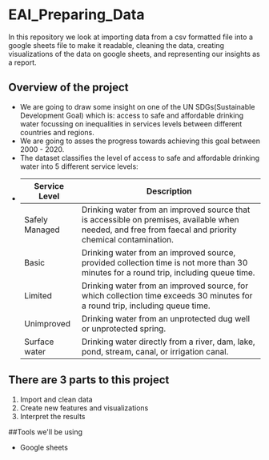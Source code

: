 # EAI_Preparing_Data
In this repository we look at importing data from a csv formatted file into a google sheets file to make it readable, cleaning the data, creating visualizations of the data on google sheets, and representing our insights as a report.

## Overview of the project
* We are going to draw some insight on one of the UN SDGs(Sustainable Development Goal) which is: access to safe and affordable drinking water focussing on inequalities in services levels between different countries and regions.
* We are going to asses the progress towards achieving this goal between 2000 - 2020.
* The dataset classifies the level of access to safe and affordable drinking water into 5 different service levels:
* |Service Level  | Description                                                                                                                                            |
  |---------------|--------------------------------------------------------------------------------------------------------------------------------------------------------|
  |Safely Managed |Drinking water from an improved source that is accessible on premises, available when needed, and free from faecal and priority chemical contamination. |
  |Basic          |Drinking water from an improved source, provided collection time is not more than 30 minutes for a round trip, including queue time.                    |
  |Limited        |Drinking water from an improved source, for which collection time exceeds 30 minutes for a round trip, including queue time.                            |
  |Unimproved     |Drinking water from an unprotected dug well or unprotected spring.                                                                                      |
  |Surface water  |Drinking water directly from a river, dam, lake, pond, stream, canal, or irrigation canal.                                                              |

## There are 3 parts to this project
1. Import and clean data
2. Create new features and visualizations
3. Interpret the results

##Tools we'll be using
* Google sheets
